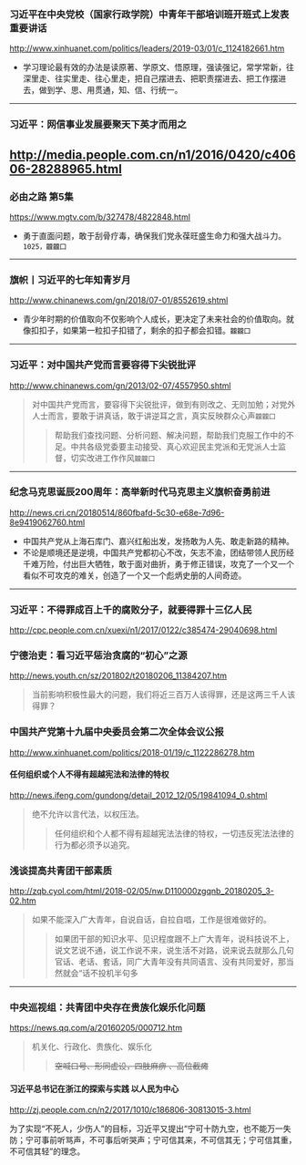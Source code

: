 ### 习近平在中央党校（国家行政学院）中青年干部培训班开班式上发表重要讲话
http://www.xinhuanet.com/politics/leaders/2019-03/01/c_1124182661.htm
- 学习理论最有效的办法是读原著、学原文、悟原理，强读强记，常学常新，往深里走、往实里走、往心里走，把自己摆进去、把职责摆进去、把工作摆进去，做到学、思、用贯通，知、信、行统一。
---
### 习近平：网信事业发展要聚天下英才而用之
http://media.people.com.cn/n1/2016/0420/c40606-28288965.html
---
### 必由之路 第5集
https://www.mgtv.com/b/327478/4822848.html
- 勇于直面问题，敢于刮骨疗毒，确保我们党永葆旺盛生命力和强大战斗力。`1025，龖龖囗`
---
### 旗帜丨习近平的七年知青岁月
http://www.chinanews.com/gn/2018/07-01/8552619.shtml
- 青少年时期的价值取向不仅影响个人成长，更决定了未来社会的价值取向。就像扣扣子，如果第一粒扣子扣错了，剩余的扣子都会扣错。`龖龖囗`
---
### 习近平：对中国共产党而言要容得下尖锐批评
http://www.chinanews.com/gn/2013/02-07/4557950.shtml
>对中国共产党而言，要容得下尖锐批评，做到有则改之、无则加勉；对党外人士而言，要敢于讲真话，敢于讲逆耳之言，真实反映群众心声`龖龖囗`
>>帮助我们查找问题、分析问题、解决问题，帮助我们克服工作中的不足。中共各级党委要主动接受、真心欢迎民主党派和无党派人士监督，切实改进工作作风`龖龖囗`
---
### 纪念马克思诞辰200周年：高举新时代马克思主义旗帜奋勇前进
http://news.cri.cn/20180514/860fbafd-5c30-e68e-7d96-8e9419062760.html
- 中国共产党从上海石库门、嘉兴红船出发，发扬敢为人先、敢走新路的精神。
- 不论是顺境还是逆境，中国共产党都初心不改，矢志不渝，团结带领人民历经千难万险，付出巨大牺牲，敢于面对曲折，勇于修正错误，攻克了一个又一个看似不可攻克的难关，创造了一个又一个彪炳史册的人间奇迹。
---
### 习近平：不得罪成百上千的腐败分子，就要得罪十三亿人民
http://cpc.people.com.cn/xuexi/n1/2017/0122/c385474-29040698.html
### 宁德治吏：看习近平惩治贪腐的“初心”之源
http://news.youth.cn/sz/201802/t20180206_11384207.htm
>当前影响积极性最大的问题，我们将近三百万人该得罪，还是这两三千人该得罪？
### 中国共产党第十九届中央委员会第二次全体会议公报
http://www.xinhuanet.com/politics/2018-01/19/c_1122286278.htm
#### 任何组织或个人不得有超越宪法和法律的特权
http://news.ifeng.com/gundong/detail_2012_12/05/19841094_0.shtml
>绝不允许以言代法，以权压法。
>>任何组织和个人都不得有超越宪法法律的特权，一切违反宪法法律的行为都必须予以追究。
### 浅谈提高共青团干部素质
http://zqb.cyol.com/html/2018-02/05/nw.D110000zgqnb_20180205_3-02.htm
>如果不能深入广大青年，自说自话，自拉自唱，工作是很难做好的。
>>如果团干部的知识水平、见识程度跟不上广大青年，说科技说不上，说文艺说不通，说工作说不来，说生活不对路，说来说去就那么几句官话、老话、套话，同广大青年没有共同语言、没有共同爱好，那当然就会“话不投机半句多
---
### 中央巡视组：共青团中央存在贵族化娱乐化问题
https://news.qq.com/a/20160205/000712.htm
>机关化、行政化、贵族化、娱乐化
>>~~空喊口号、形同虚设，四肢麻痹 、高位截瘫~~

#### 习近平总书记在浙江的探索与实践 以人民为中心
http://zj.people.com.cn/n2/2017/1010/c186806-30813015-3.html

为了实现“不死人，少伤人”的目标，习近平又提出“宁可十防九空，也不能万一失防；宁可事前听骂声，不可事后听哭声；宁可信其来，不可信其无；宁可信其重，不可信其轻”的理念。
